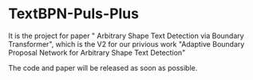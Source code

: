 # TextBPN-Puls-Plus 
 It is the project for paper " Arbitrary Shape Text Detection via Boundary Transformer", which is the V2 for our privious work "Adaptive Boundary Proposal Network for Arbitrary Shape Text Detection"
 
The code and paper will be released as soon as possible.


